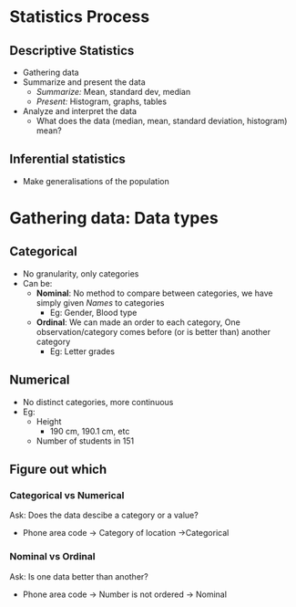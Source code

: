 # Statistics Process
## Descriptive Statistics
- Gathering data
- Summarize and present the data
	- *Summarize:* Mean, standard dev, median
	- *Present:* Histogram, graphs, tables
- Analyze and interpret the data
	- What does the data (median, mean, standard deviation, histogram) mean?
## Inferential statistics
- Make generalisations of the population

# Gathering data: Data types
## Categorical
- No granularity, only categories	
- Can be:
	- **Nominal**: No method to compare between categories, we have simply given *Names* to categories
		- Eg: Gender, Blood type
	- **Ordinal**: We can made an order to each category, One observation/category comes before (or is better than) another category
		- Eg: Letter grades
## Numerical
- No distinct categories, more continuous
- Eg:
	- Height
		- 190 cm, 190.1 cm, etc
	- Number of students in 151

## Figure out which
### Categorical vs Numerical
Ask: Does the data descibe a category or a value?
- Phone area code -> Category of location ->Categorical
### Nominal vs Ordinal
Ask: Is one data better than another?
- Phone area code -> Number is not ordered -> Nominal